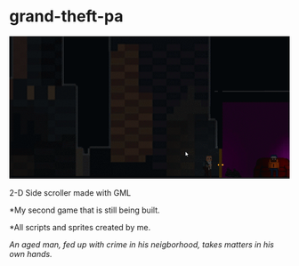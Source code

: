 # grand-theft-pa
![](kg.gif)

2-D Side scroller made with GML

*My second game that is still being built. 

*All scripts and sprites created by me. 

_An aged man, fed up with crime in his neigborhood, takes matters in his own hands._
